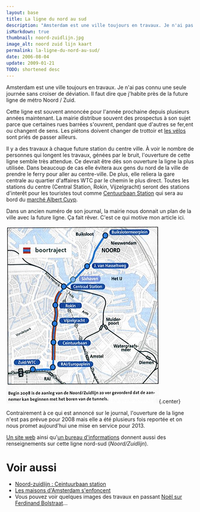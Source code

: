 ```yaml
---
layout: base
title: La ligne du nord au sud
description: "Amsterdam est une ville toujours en travaux. Je n'ai pas connu une seule journée sans croiser de déviation. Il faut dire que j'habite près de la future ligne"
isMarkdown: true
thumbnail: noord-zuidlijn.jpg
image_alt: noord zuid lijn kaart
permalink: la-ligne-du-nord-au-sud/
date: 2006-08-04
update: 2009-01-21
TODO: shortened desc 
---
```


Amsterdam est une ville toujours en travaux. Je n'ai pas connu une seule journée sans croiser de déviation. Il faut dire que j'habite près de la future ligne de métro Noord / Zuid.

Cette ligne est souvent annoncée pour l'année prochaine depuis plusieurs années maintenant. La mairie distribue souvent des prospectus à son sujet parce que certaines rues barrées s'ouvrent, pendant que d'autres se fer,ent ou changent de sens. Les piétons doivent changer de trottoir et [les vélos](/?q=v%C3%A9los) sont priés de passer ailleurs. 

Il y a des travaux à chaque future station du centre ville. À voir le nombre de personnes qui longent les travaux, génées par le bruit, l'ouverture de cette ligne semble très attendue. Ce devrait être dès son ouverture la ligne la plus utilisée. Dans beaucoup de cas elle évitera aux gens du nord de la ville de prendre le ferry pour aller au centre-ville. De plus, elle reliera la gare centrale au quartier d'affaires WTC par le chemin le plus direct. Toutes les stations du centre (Central Station, Rokin, Vijzelgracht) seront des stations d'interêt pour les touristes tout comme [Centuurbaan Station](/noord-zuidlijn-ceintuurbaan-station) qui sera au bord du [marché Albert Cuyp](/albert-cuyp-le-marche).

Dans un ancien numéro de son journal, la mairie nous donnait un plan de la ville avec la future ligne. Ça fait rêver. C'est ce qui motive mon article ici.

![noord zuid lijn kaart](noord-zuidlijn.jpg){.center}

Contrairement à ce qui est annoncé sur le journal, l'ouverture de la ligne n'est pas prévue pour 2008 mais elle a été plusieurs fois reportée et on nous promet aujourd'hui une mise en service pour 2013.


[Un site web](http://www.noordzuidlijn.amsterdam.nl/) ainsi qu'[un bureau d'informations](http://www.noordzuidlijn.amsterdam.nl/live/main.asp?display_framework=startpagina&item_id=23&selected_balkitem_id=472&parent_balkitem_id=459&level_id=2) donnent aussi des renseignements sur cette ligne nord-sud (*Noord/Zuidlijn*).

# Voir aussi
* [Noord-zuidlijn : Ceintuurbaan station](/noord-zuidlijn-ceintuurbaan-station)
* [Les maisons d'Amsterdam s'enfoncent](/les-maisons-s-enfoncent)
* Vous pouvez voir quelques images des travaux en passant [Noël sur Ferdinand Bolstraat](/noel-sur-ferdinand-bolstraat)...